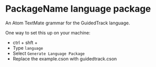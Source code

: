 # PackageName language package

An Atom TextMate grammar for the GuidedTrack language.

One way to set this up on your machine:
* ctrl + shft +
* Type `language`
* Select `Generate Language Package`
* Replace the example.cson with guidedtrack.cson
